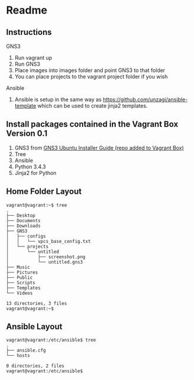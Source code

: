 # Readme

Instructions
--

GNS3
1. Run vagrant up
2. Run GNS3
3. Place images into images folder and point GNS3 to that folder
4. You can place projects to the vagrant project folder if you wish

Ansible
1. Ansible is setup in the same way as https://github.com/unzagi/ansible-template which can be used to create jinja2 templates.

Install packages contained in the Vagrant Box Version 0.1
--
 1. GNS3 from [GNS3 Ubuntu Installer Guide (repo added to Vagrant Box)](https://gns3.com/support/docs/linux-installation)
 2. Tree
 3. Ansible
 4. Python 3.4.3
 5. Jinja2 for Python

Home Folder Layout
--
```
vagrant@vagrant:~$ tree 
.
├── Desktop
├── Documents
├── Downloads
├── GNS3
│   ├── configs
│   │   └── vpcs_base_config.txt
│   └── projects
│       └── untitled
│           ├── screenshot.png
│           └── untitled.gns3
├── Music
├── Pictures
├── Public
├── Scripts
├── Templates
└── Videos

13 directories, 3 files
vagrant@vagrant:~$ 
```
Ansible Layout
--
```
vagrant@vagrant:/etc/ansible$ tree
.
├── ansible.cfg
└── hosts

0 directories, 2 files
vagrant@vagrant:/etc/ansible$ 
```